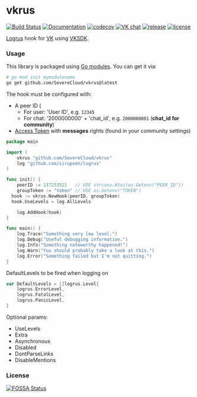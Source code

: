 # vkrus

[![Build Status](https://travis-ci.com/SevereCloud/vkrus.svg?branch=master)](https://travis-ci.com/SevereCloud/vkrus)
[![Documentation](https://godoc.org/github.com/SevereCloud/vkrus?status.svg)](https://pkg.go.dev/github.com/SevereCloud/vkrus)
[![codecov](https://codecov.io/gh/SevereCloud/vkrus/branch/master/graph/badge.svg)](https://codecov.io/gh/SevereCloud/vkrus)
[![VK chat](https://img.shields.io/badge/VK%20chat-%234a76a8.svg?logo=VK&logoColor=white)](https://vk.me/join/AJQ1d6Or8Q00Y_CSOESfbqGt)
[![release](https://img.shields.io/github/v/tag/SevereCloud/vkrus?label=release)](https://github.com/SevereCloud/vkrus/releases)
[![license](https://img.shields.io/github/license/SevereCloud/vkrus.svg?maxAge=2592000)](https://github.com/SevereCloud/vkrus/blob/master/LICENSE)

[Logrus](https://github.com/sirupsen/logrus) hook for [VK](https://vk.com) using [VKSDK](https://github.com/SevereCloud/vksdk).

### Usage

This library is packaged using [Go modules](https://github.com/golang/go/wiki/Modules). You can get it via:

```sh
# go mod init mymodulename
go get github.com/SevereCloud/vkrus@latest
```


The hook must be configured with:
- A peer ID (
  - For user: 'User ID', e.g. `12345`
  - For chat: '2000000000' + 'chat_id', e.g. `2000000001` (**chat_id for community**)
- [Access Token](https://vk.com/dev/access_token) with **messages** rights (found in your community settings)

```go
package main

import (
	vkrus "github.com/SevereCloud/vkrus"
	log "github.com/sirupsen/logrus"
)

func init() {
	peerID := 117253521   // USE strconv.Atoi(os.Getenv("PEER_ID"))
	groupToken := "token" // USE os.Getenv("TOKEN")
  hook := vkrus.NewHook(peerID, groupToken)
  hook.UseLevels = log.AllLevels

	log.AddHook(hook)
}

func main() {
	log.Trace("Something very low level.")
	log.Debug("Useful debugging information.")
	log.Info("Something noteworthy happened!")
	log.Warn("You should probably take a look at this.")
	log.Error("Something failed but I'm not quitting.")
}

```

DefaultLevels to be fired when logging on
```go
var DefaultLevels = []logrus.Level{
	logrus.ErrorLevel,
	logrus.FatalLevel,
	logrus.PanicLevel,
}
```

Optional params:

- UseLevels
- Extra
- Asynchronous
- Disabled
- DontParseLinks
- DisableMentions

### License

[![FOSSA Status](https://app.fossa.io/api/projects/git%2Bgithub.com%2FSevereCloud%2Fvkrus.svg?type=large)](https://app.fossa.io/projects/git%2Bgithub.com%2FSevereCloud%2Fvkrus?ref=badge_large)